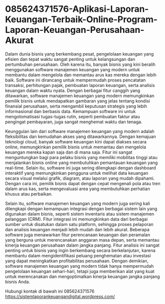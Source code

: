 # 085624371576-Aplikasi-Laporan-Keuangan-Terbaik-Online-Program-Laporan-Keuangan-Perusahaan-Akurat

Dalam dunia bisnis yang berkembang pesat, pengelolaan keuangan yang efisien dan tepat waktu sangat penting untuk kelangsungan dan pertumbuhan perusahaan. Oleh karena itu, banyak bisnis yang kini beralih menggunakan software manajemen keuangan yang modern untuk membantu dalam mengelola dan memantau arus kas mereka dengan lebih baik. Software ini dirancang untuk mempermudah proses pencatatan transaksi, perhitungan pajak, pembuatan laporan keuangan, serta analisis keuangan dalam waktu nyata. Dengan berbagai fitur canggih yang ditawarkan, software manajemen keuangan yang modern memungkinkan pemilik bisnis untuk mendapatkan gambaran yang jelas tentang kondisi finansial perusahaan, serta mengambil keputusan strategis yang lebih informasional dan berbasis data. Kemampuan software ini untuk mengotomatisasi tugas-tugas rutin, seperti pembuatan faktur atau pengingat pembayaran, juga sangat menghemat waktu dan tenaga.

Keunggulan lain dari software manajemen keuangan yang modern adalah fleksibilitas dan kemudahan akses yang ditawarkannya. Dengan kemajuan teknologi cloud, banyak software keuangan kini dapat diakses secara online, memungkinkan pemilik bisnis untuk memantau dan mengelola keuangan mereka kapan saja dan di mana saja. Fitur ini sangat menguntungkan bagi para pelaku bisnis yang memiliki mobilitas tinggi atau menjalankan bisnis online yang membutuhkan pemantauan keuangan yang real-time. Selain itu, software ini juga sering dilengkapi dengan dashboard interaktif yang memungkinkan pengguna untuk melihat data keuangan secara visual melalui grafik, diagram, atau laporan yang mudah dipahami. Dengan cara ini, pemilik bisnis dapat dengan cepat mengenali pola atau tren dalam arus kas, serta mengevaluasi area yang membutuhkan perhatian khusus atau perbaikan.

Selain itu, software manajemen keuangan yang modern juga sering kali dilengkapi dengan kemampuan integrasi dengan berbagai sistem lain yang digunakan dalam bisnis, seperti sistem inventaris atau sistem manajemen pelanggan (CRM). Fitur integrasi ini memungkinkan data dari berbagai sumber untuk disatukan dalam satu platform, sehingga proses pelaporan dan analisis keuangan menjadi lebih mudah dan lebih akurat. Beberapa software juga menawarkan fitur perencanaan keuangan dan peramalan yang berguna untuk merencanakan anggaran masa depan, serta memantau kinerja keuangan perusahaan dalam jangka panjang. Fitur analisis ini sangat penting untuk bisnis yang ingin berkembang secara berkelanjutan, karena membantu dalam mengidentifikasi peluang penghematan atau investasi yang dapat meningkatkan profitabilitas perusahaan. Dengan demikian, software manajemen keuangan yang modern tidak hanya mempermudah pengelolaan keuangan sehari-hari, tetapi juga memberikan alat yang kuat untuk merencanakan dan mengoptimalkan kinerja keuangan jangka panjang bisnis Anda.

Hubungi kontak di bawah ini
085624371576
https://sistemlaporankeuangandigital.wordpress.com/
